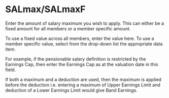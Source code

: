 # SALmax/SALmaxF

Enter the amount of salary maximum you wish to apply. This can either be
a fixed amount for all members or a member specific amount.

To use a fixed value across all members, enter the value here. To use a
member specific value, select from the drop-down list the appropriate
data item.

For example, if the pensionable salary definition is restricted by the
Earnings Cap, then enter the Earnings Cap as at the valuation date in
this field.

If both a maximum and a deduction are used, then the maximum is applied
before the deduction i.e. entering a maximum of Upper Earnings Limit and
deduction of a Lower Earnings Limit would give Band Earnings.
